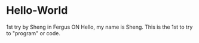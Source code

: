 # Hello-World
1st try by Sheng in Fergus ON
Hello, my name is Sheng. This is the 1st to try to "program" or code.
